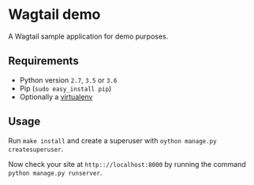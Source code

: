 # Wagtail demo

A Wagtail sample application for demo purposes.

## Requirements

* Python version `2.7`, `3.5` or `3.6`
* Pip (`sudo easy_install pip`)
* Optionally a [virtualenv](https://virtualenv.pypa.io/en/stable/)

## Usage

Run `make install` and create a superuser with `oython manage.py createsuperuser`.

Now check your site at `http:://localhost:8000` by running the command `python manage.py runserver`.
